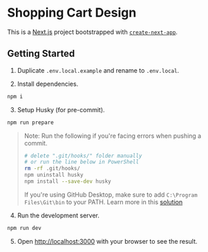# Shopping Cart Design

This is a [Next.js](https://nextjs.org/) project bootstrapped with [`create-next-app`](https://github.com/vercel/next.js/tree/canary/packages/create-next-app).

## Getting Started

1. Duplicate `.env.local.example` and rename to `.env.local`.

2. Install dependencies.

```bash
npm i
```

3. Setup Husky (for pre-commit).

```bash
npm run prepare
```

> Note:
> Run the following if you're facing errors when pushing a commit.
>
> ```bash
> # delete ".git/hooks/" folder manually
> # or run the line below in PowerShell
> rm -rf .git/hooks/
> npm uninstall husky
> npm install --save-dev husky
> ```
>
> If you're using GitHub Desktop, make sure to add `C:\Program Files\Git\bin` to your PATH.
> Learn more in this [solution](https://github.com/desktop/desktop/issues/17385#issuecomment-1718170235)

4. Run the development server.

```bash
npm run dev
```

5. Open [http://localhost:3000](http://localhost:3000) with your browser to see the result.
